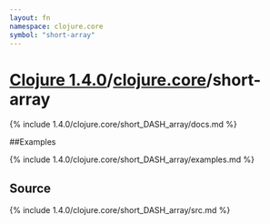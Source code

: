 ```yaml
---
layout: fn
namespace: clojure.core
symbol: "short-array"
---
```


# [Clojure 1.4.0](../../)/[clojure.core](../)/short-array

{% include 1.4.0/clojure.core/short_DASH_array/docs.md %}

##Examples

{% include 1.4.0/clojure.core/short_DASH_array/examples.md %}
## Source
{% include 1.4.0/clojure.core/short_DASH_array/src.md %}

